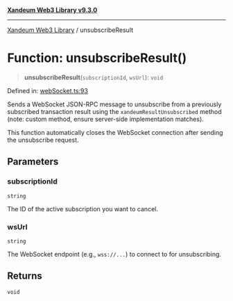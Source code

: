 [**Xandeum Web3 Library v9.3.0**](../README.md)

***

[Xandeum Web3 Library](../globals.md) / unsubscribeResult

# Function: unsubscribeResult()

> **unsubscribeResult**(`subscriptionId`, `wsUrl`): `void`

Defined in: [webSocket.ts:93](https://github.com/Xandeum/test_web3/blob/main/src/webSocket.ts#L93)

Sends a WebSocket JSON-RPC message to unsubscribe from a previously subscribed transaction result
using the `xandeumResultUnsubscribed` method (note: custom method, ensure server-side implementation matches).

This function automatically closes the WebSocket connection after sending the unsubscribe request.

## Parameters

### subscriptionId

`string`

The ID of the active subscription you want to cancel.

### wsUrl

`string`

The WebSocket endpoint (e.g., `wss://...`) to connect to for unsubscribing.

## Returns

`void`
